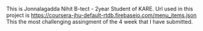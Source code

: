 This is Jonnalagadda Nihit B-tect - 2year Student of KARE.
Url used in this project is https://coursera-jhu-default-rtdb.firebaseio.com/menu_items.json
This the most challenging assingment of the 4 week that I have submitted.